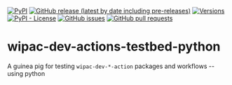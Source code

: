 <!--- Top of README Badges (automated) --->
[![PyPI](https://img.shields.io/pypi/v/wipac-dev-actions-testbed)](https://pypi.org/project/wipac-dev-actions-testbed/) [![GitHub release (latest by date including pre-releases)](https://img.shields.io/github/v/release/WIPACrepo/wipac-dev-actions-testbed-python?include_prereleases)](https://github.com/WIPACrepo/wipac-dev-actions-testbed-python/) [![Versions](https://img.shields.io/pypi/pyversions/wipac-dev-actions-testbed.svg)](https://pypi.org/project/wipac-dev-actions-testbed) [![PyPI - License](https://img.shields.io/pypi/l/wipac-dev-actions-testbed)](https://github.com/WIPACrepo/wipac-dev-actions-testbed-python/blob/main/LICENSE) [![GitHub issues](https://img.shields.io/github/issues/WIPACrepo/wipac-dev-actions-testbed-python)](https://github.com/WIPACrepo/wipac-dev-actions-testbed-python/issues?q=is%3Aissue+sort%3Aupdated-desc+is%3Aopen) [![GitHub pull requests](https://img.shields.io/github/issues-pr/WIPACrepo/wipac-dev-actions-testbed-python)](https://github.com/WIPACrepo/wipac-dev-actions-testbed-python/pulls?q=is%3Apr+sort%3Aupdated-desc+is%3Aopen)
<!--- End of README Badges (automated) --->

# wipac-dev-actions-testbed-python

A guinea pig for testing `wipac-dev-*-action` packages and workflows -- using python
